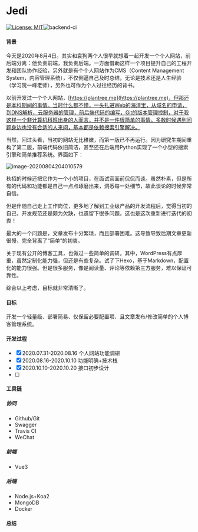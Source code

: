 # Jedi
[![License: MIT](https://img.shields.io/badge/License-MIT-yellow.svg)](https://opensource.org/licenses/MIT)![backend-ci](https://github.com/plantree/Jedi/workflows/backend-ci/badge.svg)

#### 背景

今天是2020年8月4日。其实和袁狗两个人很早就想着一起开发一个个人网站，前后端分离：他负责前端，我负责后端。一方面借助这样一个项目提升自己的工程开发和团队协作经验，另外就是有个个人网站作为CMS（Content Management System，内容管理系统），不仅倒逼自己及时总结，无论是技术还是人生经验（学习阮一峰老师），另外也可作为个人过往经历的背书。

以前开发过一个个人网站，[https://plantree.me](https://plantree.me)，但那还是本科期间的事情。当时什么都不懂，一头扎进Web的海洋里，从域名的申请，到DNS解析，云服务器的管理，前后端代码的编写，Git的版本管理控制，对于我这样一个非计算机科班出身的人而言，并不是一件很简单的事情。多数时候遇到问题身边也没有合适的人来问，基本都是依赖搜索引擎解决。

当然，回过头看，当初的网站无比稚嫩，而第一版已不再运行。因为研究生期间重构了第二版，前端代码依旧简洁，甚至还在后端用Python实现了一个小型的搜索引擎和简单推荐系统。界面如下：

![image-20200804204010579](https://img.plantree.me/image-20200804204010579.png)

秋招的时候还把它作为一个小的项目，在面试官面前侃侃而谈。虽然朴素，但是所有的代码和功能都是自己一点点琢磨出来，洞悉每一处细节，故此谈论的时候非常自信。

但是伴随自己走上工作岗位，更多地了解到工业级产品的开发流程后，觉得当初的自己，开发规范还是颇为欠缺，也遗留下很多问题。这也是这次重新进行迭代的初衷！

最大的一个问题是，文章发布十分繁琐，而且部署困难。这导致导致后期文章更新很慢，完全背离了“简单”的初衷。

关于现有公开的博客工具，也做过一些简单的调研。其中，WordPress有点厚重，虽然定制化能力强，但还是有些复杂。试了下Hexo，基于Markdown，配置化的能力很强。但是很多服务，像是阅读量、评论等依赖第三方服务，难以保证可靠性。

综合以上考虑，目标就非常清晰了。

#### 目标

开发一个轻量级、部署简易、仅保留必要配置项、且文章发布/修改简单的个人博客管理系统。

#### 开发过程

- [x] 2020.07.31-2020.08.16 个人网站功能调研
- [x] 2020.08.16-2020.10.10 功能明确+技术栈
- [x] 2020.10.10-2020.10.20 接口初步设计
- [ ] 

#### 工具链

##### 协同

- Github/Git
- Swagger
- Travis CI
- WeChat

##### 前端

- Vue3

##### 后端

- Node.js+Koa2
- MongoDB
- Docker

#### 总结


